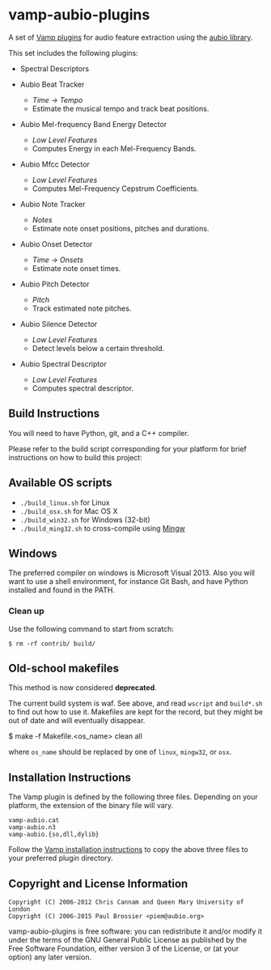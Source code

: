 vamp-aubio-plugins
==================

A set of [Vamp plugins](http://vamp-plugins.org/) for audio feature extraction
using the [aubio library](http://aubio.org/).

This set includes the following plugins:

 - Spectral Descriptors

  - Aubio Beat Tracker
    - *Time → Tempo*
    - Estimate the musical tempo and track beat positions.
  - Aubio Mel-frequency Band Energy Detector
    - *Low Level Features*
    - Computes Energy in each Mel-Frequency Bands.
  - Aubio Mfcc Detector
    - *Low Level Features*
    - Computes Mel-Frequency Cepstrum Coefficients.
  - Aubio Note Tracker
    - *Notes*
    - Estimate note onset positions, pitches and durations.
  - Aubio Onset Detector
    - *Time → Onsets*
    - Estimate note onset times.
  - Aubio Pitch Detector
    - *Pitch*
    - Track estimated note pitches.
  - Aubio Silence Detector
    - *Low Level Features*
    - Detect levels below a certain threshold.
  - Aubio Spectral Descriptor
    - *Low Level Features*
    - Computes spectral descriptor.

Build Instructions
------------------

You will need to have Python, git, and a C++ compiler.

Please refer to the build script corresponding for your platform for brief
instructions on how to build this project:

## Available OS scripts

  - `./build_linux.sh` for Linux
  - `./build_osx.sh` for Mac OS X
  - `./build_win32.sh` for Windows (32-bit)
  - `./build_ming32.sh` to cross-compile using [Mingw](http://www.mingw.org/)

## Windows

The preferred compiler on windows is Microsoft Visual 2013. Also you will want
to use a shell environment, for instance Git Bash, and have Python installed
and found in the PATH.

### Clean up

Use the following command to start from scratch:

    $ rm -rf contrib/ build/

Old-school makefiles
--------------------

This method is now considered **deprecated**.

The current build system is waf. See above, and read `wscript` and `build*.sh`
to find out how to use it. Makefiles are kept for the record, but they might be
out of date and will eventually disappear.

   $ make -f Makefile.<os_name> clean all

where `os_name` should be replaced by one of `linux`, `mingw32`, or `osx`.

Installation Instructions
-------------------------

The Vamp plugin is defined by the following three files. Depending on your
platform, the extension of the binary file will vary.

    vamp-aubio.cat
    vamp-aubio.n3
    vamp-aubio.{so,dll,dylib}

Follow the [Vamp installation
instructions](http://vamp-plugins.org/download.html#install) to copy the
above three files to your preferred plugin directory.

Copyright and License Information
---------------------------------

    Copyright (C) 2006-2012 Chris Cannam and Queen Mary University of London
    Copyright (C) 2006-2015 Paul Brossier <piem@aubio.org>

vamp-aubio-plugins is free software: you can redistribute it and/or modify it
under the terms of the GNU General Public License as published by the Free
Software Foundation, either version 3 of the License, or (at your option) any
later version.
